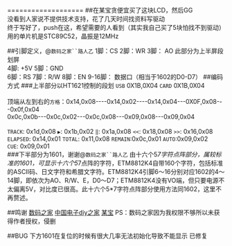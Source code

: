 
===================
##在某宝贪便宜买了这块LCD，然后GG
<br>没看到人家说不提供技术支持，花了几天时间找资料写驱动
<br>终于写好了，push在这，希望需要的人看到（其实我自己买了5块怕找不到驱动）<br>用的单片机是STC89C52，晶振是12MHz

##引脚定义，@`数码之家``路人乙`
1脚：CS    2脚：WR  3脚： AO   此部分为上半屏段划屏
<br>4脚: +5V  5脚：GND
<br>6脚：RS  7脚：R/W  8脚：EN  9-16脚： 数据口（相当于1602的D0-D7）
##编码方式
###上半部分以HT1621控制的段划
`USB`  0X1B,0X04   `CARD` 0X1B,0X04  <br>  <br>顶端从左到右的`方格`：0x14,0x08----0x14,0x02----0x14,0x04---0X0F,0x08---0x0f,0x04<br>0x0c,0x0b---0x0c,0x02---0x0c,0x08---0x09,0x08---0x09,0x04
<br><br>`TRACK`: 0x1d,0x08  `▶`: 0x1b,0x02   `‖`: 0x1a,0x08   `<<`: 0x18,0x08  `>>`: 0x16,0x08<br>`ELAPSED`: 0x14,0x01   `TOTAL`: 0x11,0x08   `REMAIN`:0x0c,0x01   `AUTO`:0x09,0x02<br>`CUE`: 0x09,0x01   
###下半部分为1601，谢谢@`数码之家``路人乙`
由十六个5*7字符点阵部分，属较标准的1601，可显示十六个5*7点阵的字符，ETM8812K4自带160个字符，包括标准的ASCⅡ码、日文字符和希腊文字符。ETM8812K4引脚6～16分别对应1602的4～14脚，即依次为AO、R/W、E，D0～D7；ETM8812K4没有VO端，但只要电源不太偏离5V，对比度已很高。此十六个5*7字符点阵部分使用方法同1602，这里不再赘述。

##鸣谢
[数码之家](http://bbs.mydigit.cn/read.php?tid=1423130"路人乙)
[中国电子diy之家](http://www.ndiy.cn/thread-30754-1-1.html"宅男公子")
[某宝](https://item.taobao.com/item.htm?spm=a1z09.2.0.0.zWdSkD&id=17760386568&_u=p2f9tros8e02)
PS：数码之家因为我权限不够所以未获得作者授权，侵删

##BUG
下方1601在复位的时候有很大几率无法初始化导致不能显示
已修复

